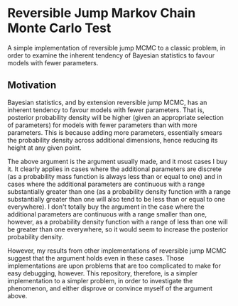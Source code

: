# Reversible Jump Markov Chain Monte Carlo Test

A simple implementation of reversible jump MCMC to a classic problem, in order to examine the inherent tendency of Bayesian statistics to favour models with fewer parameters.

## Motivation

Bayesian statistics, and by extension reversible jump MCMC, has an inherent tendency to favour models with fewer parameters.
That is, posterior probability density will be higher (given an appropriate selection of parameters) for models with fewer parameters than with more parameters.
This is because adding more parameters, essentially smears the probability density across additional dimensions, hence reducing its height at any given point.

The above argument is the argument usually made, and it most cases I buy it.
It clearly applies in cases where the additional parameters are discrete (as a probability mass function is always less than or equal to one) and in cases where the additional parameters are continuous with a range substantially greater than one (as a probability density function with a range substantially greater than one will also tend to be less than or equal to one everywhere).
I don't totally buy the argument in the case where the additional parameters are continuous with a range smaller than one, however, as a probability density function with a range of less than one will be greater than one everywhere, so it would seem to increase the posterior probability density.

However, my results from other implementations of reversible jump MCMC suggest that the argument holds even in these cases.
Those implementations are upon problems that are too complicated to make for easy debugging, however.
This repository, therefore, is a simpler implementation to a simpler problem, in order to investigate the phenomenon, and either disprove or convince myself of the argument above.
